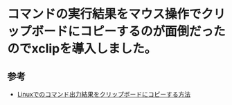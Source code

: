 # コマンドの実行結果をマウス操作でクリップボードにコピーするのが面倒だったのでxclipを導入しました。
## 参考
- [Linuxでのコマンド出力結果をクリップボードにコピーする方法](https://ittrip.xyz/soft/linux/copy-command-output-to-clipboard-linux#google_vignette)